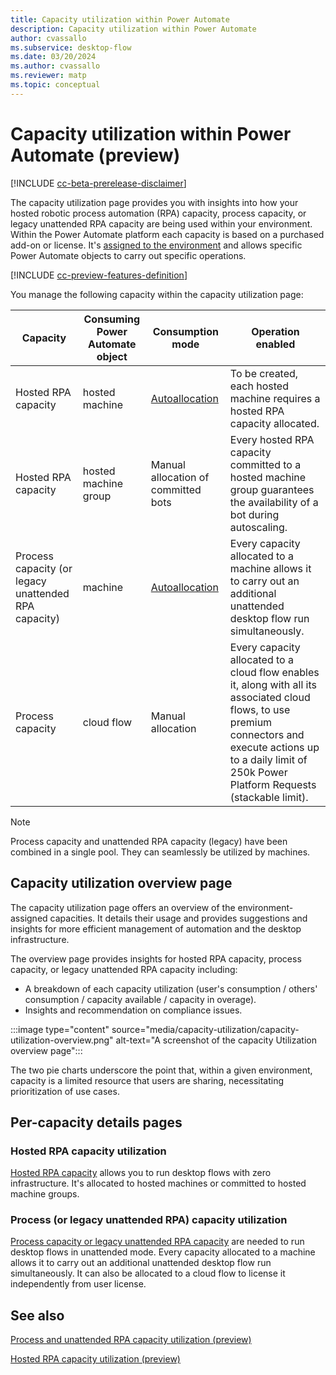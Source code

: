 ```yaml
---
title: Capacity utilization within Power Automate
description: Capacity utilization within Power Automate
author: cvassallo
ms.subservice: desktop-flow
ms.date: 03/20/2024
ms.author: cvassallo
ms.reviewer: matp
ms.topic: conceptual
---
```


# Capacity utilization within Power Automate (preview)

[!INCLUDE [cc-beta-prerelease-disclaimer](actions-reference/includes/cc-beta-prerelease-disclaimer.md)]

The capacity utilization page provides you with insights into how your hosted robotic process automation (RPA) capacity, process capacity, or legacy unattended RPA capacity are being used within your environment. Within the Power Automate platform each capacity is based on a purchased add-on or license. It's [assigned to the environment](/power-platform/admin/capacity-add-on#allocate-or-change-capacity-in-an-environment) and allows specific Power Automate objects to carry out specific operations.

[!INCLUDE [cc-preview-features-definition](../includes/cc-preview-features-definition.md)]

You manage the following capacity within the capacity utilization page:

|Capacity|Consuming Power Automate object|Consumption mode|Operation enabled|
|----|--------------------|----|----|
|Hosted RPA capacity|hosted machine|[Autoallocation](# "Hosted RPA capacity is autoallocated to the hosted machine at its creation.")|To be created, each hosted machine requires a hosted RPA capacity allocated.|
|Hosted RPA capacity|hosted machine group|Manual allocation of committed bots|Every hosted RPA capacity committed to a hosted machine group guarantees the availability of a bot during autoscaling.|
|Process capacity (or legacy unattended RPA capacity)|machine|[Autoallocation](# "Capacity is autoallocated to the machine at unattended desktop flow run time.")|Every capacity allocated to a machine allows it to carry out an additional unattended desktop flow run simultaneously.|
|Process capacity|cloud flow|Manual allocation|Every capacity allocated to a cloud flow enables it, along with all its associated cloud flows, to use premium connectors and execute actions up to a daily limit of 250k Power Platform Requests (stackable limit).|

> [!NOTE]
>
> Process capacity and unattended RPA capacity (legacy) have been combined in a single pool. They can seamlessly be utilized by machines.

## Capacity utilization overview page

The capacity utilization page offers an overview of the environment-assigned capacities. It details their usage and provides suggestions and insights for more efficient management of automation and the desktop infrastructure.

The overview page provides insights for hosted RPA capacity, process capacity, or legacy unattended RPA capacity including:

- A breakdown of each capacity utilization (user's consumption / others' consumption / capacity available / capacity in overage).
- Insights and recommendation on compliance issues.

:::image type="content" source="media/capacity-utilization/capacity-utilization-overview.png" alt-text="A screenshot of the capacity Utilization overview page":::

The two pie charts underscore the point that, within a given environment, capacity is a limited resource that users are sharing, necessitating prioritization of use cases.

## Per-capacity details pages

### Hosted RPA capacity utilization

[Hosted RPA capacity](capacity-utilization-hosted.md) allows you to run desktop flows with zero infrastructure. It's allocated to hosted machines or committed to hosted machine groups.

### Process (or legacy unattended RPA) capacity utilization

[Process capacity or legacy unattended RPA capacity](capacity-utilization-process.md) are needed to run desktop flows in unattended mode. Every capacity allocated to a machine allows it to carry out an additional unattended desktop flow run simultaneously. It can also be allocated to a cloud flow to license it independently from user license.

## See also

[Process and unattended RPA capacity utilization (preview)](capacity-utilization-process.md)

[Hosted RPA capacity utilization (preview)](capacity-utilization-hosted.md)
